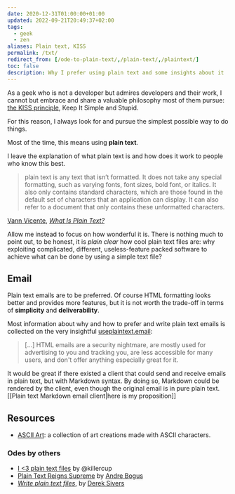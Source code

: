 ```yaml
---
date: 2020-12-31T01:00:00+01:00
updated: 2022-09-21T20:49:37+02:00
tags:
  - geek
  - zen
aliases: Plain text, KISS
permalink: /txt/
redirect_from: [/ode-to-plain-text/,/plain-text/,/plaintext/]
toc: false
description: Why I prefer using plain text and some insights about it
---
```

As a geek who is not a developer but admires developers and their work, I cannot but embrace and share a valuable philosophy most of them pursue: [the KISS principle](https://en.wikipedia.org/wiki/KISS_principle 'KISS principle on Wikipedia'), Keep It Simple and Stupid.

For this reason, I always look for and pursue the simplest possible way to do things.

Most of the time, this means using **plain text**.

I leave the explanation of what plain text is and how does it work to people who know this best.

> plain text is any text that isn’t formatted. It does not take any special formatting, such as varying fonts, font sizes, bold font, or italics. It also only contains standard characters, which are those found in the default set of characters that an application can display. It can also refer to a document that only contains these unformatted characters.

<p class='cite'><a href='https://twitter.com/vannvicente' target='_blank' title='Vann Vicente Twitter account'>Vann Vicente</a>, <cite><a href='https://www.howtogeek.com/465420/what-is-plain-text' target='_blank' title='What Is Plain Text?'>What Is Plain Text?</a></cite></p>

Allow me instead to focus on how wonderful it is. There is nothing much to point out, to be honest, it is *plain clear* how cool plain text files are: why exploiting complicated, different, useless-feature packed software to achieve what can be done by using a simple text file?

## Email

Plain text emails are to be preferred. Of course HTML formatting looks better and provides more features, but it is not worth the trade-off in terms of **simplicity** and **deliverability**.

Most information about why and how to prefer and write plain text emails is collected on the very insightful [useplaintext.email](https://useplaintext.email/#why-plaintext 'Why is plaintext better than HTML?'):

> \[…\] HTML emails are a security nightmare, are mostly used for advertising to you and tracking you, are less accessible for many users, and don't offer anything especially great for it.

It would be great if there existed a client that could send and receive emails in plain text, but with Markdown syntax. By doing so, Markdown could be rendered by the client, even though the original email is in pure plain text. [[Plain text Markdown email client|here is my proposition]]

## Resources

- [ASCII Art](https://asciiart.website 'ASCII Art'): a collection of art creations made with ASCII characters.

### Odes by others

- [I <3 plain text files](https://deterministic.space/ode-to-plain-text-files.html 'I <3 plain text files by Pascal Hertleif') by @killercup
- [Plain Text Reigns Supreme](https://llogiq.github.io/2015/09/14/plaintext.html 'Plain Text Reigns Supreme') by [Andre Bogus](https://llogiq.github.io)
- <cite>[Write plain text files](https://sive.rs/plaintext '“Write plain text files„ — Derek Sivers')</cite>, by [Derek Sivers](https://sive.rs 'Derek Sivers’ personal website')